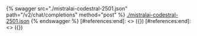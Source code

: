 [#references:start]: <> ({ "template": "openapi" })
[#references:start]: <> ({ "template": "openapi" })
{% swagger src="./mistralai-codestral-2501.json" path="/v2/chat/completions" method="post" %}
[./mistralai-codestral-2501.json](./mistralai-codestral-2501.json)
{% endswagger %}
[#references:end]: <> ({})
[#references:end]: <> ({})